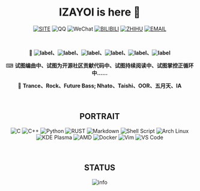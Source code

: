 <div align="center">
  
# IZAYOI is here 🧐

[![SITE](https://img.shields.io/badge/site-izayoi.cn-blueviolet?style=for-the-badge&logo=vercel&color=000000)][site]
![QQ](https://img.shields.io/badge/QQ-1906826229-blueviolet?style=for-the-badge&logo=tencent%20qq&color=4fc3f7)
![WeChat](https://img.shields.io/badge/WeChat-I2ZAY01-blueviolet?style=for-the-badge&logo=wechat&color=7bb32e)
[![BILIBILI](https://img.shields.io/badge/bilibili-%E4%BE%9D%E6%89%8E%E8%8D%AF%E5%8C%BB-blueviolet?style=for-the-badge&logo=bilibili&color=f48fb1)][bilibili]
[![ZHIHU](https://img.shields.io/badge/%E7%9F%A5%E4%B9%8E-IZAYOI-blueviolet?style=for-the-badge&logo=zhihu&color=0084ff)][zhihu]
[![EMAIL](https://img.shields.io/badge/email-izayoint0x80@gmail.com-blueviolet?style=for-the-badge&logo=gmail&color=d14836)][email]

<br>

🙈 **![label](https://img.shields.io/badge/-%E5%AE%87%E5%AE%99%E6%9C%BA%E4%B8%93%E4%B8%9A%E5%9C%A8%E8%AF%BB-blue)、![label](https://img.shields.io/badge/-%E4%BA%8C%E8%BF%9B%E5%88%B6%E5%AE%89%E5%85%A8%E7%A0%94%E7%A9%B6%E8%80%85%E4%B8%8E%E5%BC%80%E5%8F%91%E8%80%85-black)、![label](https://img.shields.io/badge/-%E9%80%80%E5%BD%B9%20CTFer-gray)、![label](https://img.shields.io/badge/-%E7%94%B5%E5%AD%90%E9%9F%B3%E4%B9%90%E4%B8%8E%E6%91%87%E6%BB%9A%E7%88%B1%E5%A5%BD%E8%80%85-red)、![label](https://img.shields.io/badge/-%E5%8D%8A%E9%80%80%E4%BC%91%E5%9E%83%E6%9C%BA%E4%BD%AC-yellow)、![label](https://img.shields.io/badge/-%E6%95%B0%E7%A0%81%E7%88%B1%E5%A5%BD%E8%80%85-lightgrey)**

⌨ **试图编曲中、试图为开源社区贡献代码中、试图持续阅读中、试图掌控正循环中……**

🎵 **Trance、Rock、Future Bass; Nhato、Taishi、OOR、五月天、IA**

<br>

## PORTRAIT

![C](https://img.shields.io/badge/C-a8b9cc.svg?&style=for-the-badge&logo=c&logoColor=black)
![C++](https://img.shields.io/badge/c++-%2300599C.svg?&style=for-the-badge&logo=c%2b%2b&logoColor=white)
![Python](https://img.shields.io/badge/python-%233776AB.svg?&style=for-the-badge&logo=python&logoColor=white)
![RUST](https://img.shields.io/badge/rust-%23000000.svg?&style=for-the-badge&logo=rust&logoColor=white)
![Markdown](https://img.shields.io/badge/markdown-48ac98.svg?&style=for-the-badge&logo=markdown&logoColor=white)
![Shell Script](https://img.shields.io/badge/shell_script%20-5d87bf.svg?&style=for-the-badge&logo=gnu-bash&logoColor=white)
![Arch Linux](https://img.shields.io/badge/Arch%20Linux-%231793D1.svg?&style=for-the-badge&logo=arch-linux&logoColor=white)
![KDE Plasma](https://img.shields.io/badge/KDE%20Plasma-%231793D1.svg?&style=for-the-badge&logo=kde&logoColor=white)
![AMD](https://img.shields.io/badge/AMD%20yes!-ed1c24.svg?&style=for-the-badge&logo=amd&logoColor=white)
![Docker](https://img.shields.io/badge/Docker-%232496ED.svg?&style=for-the-badge&logo=docker&logoColor=white)
![Vim](https://img.shields.io/badge/Vim-019733.svg?&style=for-the-badge&logo=vim&logoColor=white)
![VS Code](https://img.shields.io/badge/VS%20Code-%23007ACC.svg?&style=for-the-badge&logo=visual-studio-code&logoColor=white)

<br>
 
## STATUS

![info](https://github-readme-stats.vercel.app/api?username=IZAY01&show_icons=true&count_private=true&hide=prs&theme=default_repocard)

<div/>


[email]: mailto:izayoint0x80
[site]: http://izayoi.cn
[zhihu]: https://www.zhihu.com/people/izayoi-28
[bilibili]: https://space.bilibili.com/210892014
